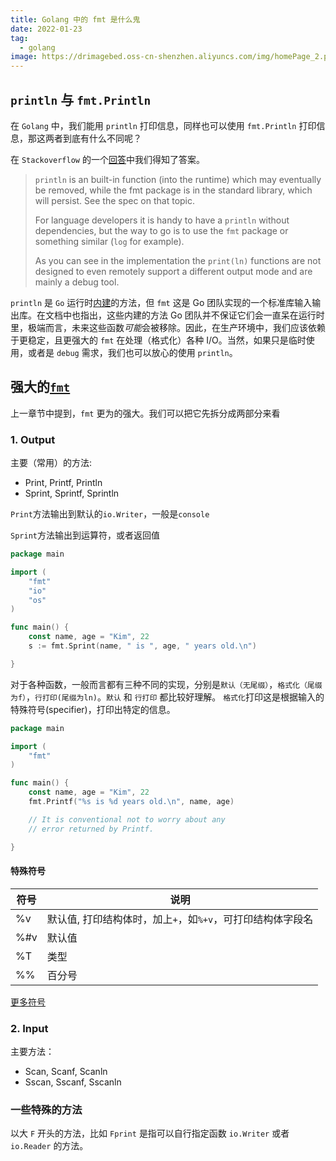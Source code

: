 ```yaml
---
title: Golang 中的 fmt 是什么鬼
date: 2022-01-23
tag:
  - golang
image: https://drimagebed.oss-cn-shenzhen.aliyuncs.com/img/homePage_2.png
---
```


## `println` 与 `fmt.Println`

在 `Golang` 中，我们能用 `println` 打印信息，同样也可以使用 `fmt.Println` 打印信息，那这两者到底有什么不同呢？

在 `Stackoverflow` 的一个[回答](https://stackoverflow.com/a/14680373)中我们得知了答案。

> `println` is an built-in function (into the runtime) which may eventually be removed, while the fmt package is in the standard library, which will persist. See the spec on that topic.
>
> For language developers it is handy to have a `println` without dependencies, but the way to go is to use the `fmt` package or something similar (`log` for example).
>
> As you can see in the implementation the `print(ln)` functions are not designed to even remotely support a different output mode and are mainly a debug tool.

`println` 是 `Go` 运行时[内建](https://go.dev/ref/spec#Bootstrapping)的方法，但 `fmt` 这是 Go 团队实现的一个标准库输入输出库。在文档中也指出，这些内建的方法 Go 团队并不保证它们会一直呆在运行时里，极端而言，未来这些函数*可能*会被移除。因此，在生产环境中，我们应该依赖于更稳定，且更强大的 `fmt` 在处理（格式化）各种 I/O。当然，如果只是临时使用，或者是 `debug` 需求，我们也可以放心的使用 `println`。

## 强大的[`fmt`](https://pkg.go.dev/fmt#Println)

上一章节中提到，`fmt` 更为的强大。我们可以把它先拆分成两部分来看

### 1. Output

主要（常用）的方法:

- Print, Printf, Println
- Sprint, Sprintf, Sprintln

`Print`方法输出到默认的`io.Writer`，一般是`console`

`Sprint`方法输出到运算符，或者返回值

```go
package main

import (
	"fmt"
	"io"
	"os"
)

func main() {
	const name, age = "Kim", 22
	s := fmt.Sprint(name, " is ", age, " years old.\n")

}
```

对于各种函数，一般而言都有三种不同的实现，分别是`默认（无尾缀）`，`格式化（尾缀为f）`，`行打印(尾缀为ln)`。`默认` 和 `行打印` 都比较好理解。
`格式化`打印这是根据输入的特殊符号(specifier)，打印出特定的信息。

```go
package main

import (
	"fmt"
)

func main() {
	const name, age = "Kim", 22
	fmt.Printf("%s is %d years old.\n", name, age)

	// It is conventional not to worry about any
	// error returned by Printf.

}
```

#### 特殊符号

| 符号 | 说明                                                       |
| ---- | ---------------------------------------------------------- |
| %v   | 默认值, 打印结构体时，加上`+`，如`%+v`，可打印结构体字段名 |
| %#v  | 默认值                                                     |
| %T   | 类型                                                       |
| %%   | 百分号                                                     |

[更多符号](https://pkg.go.dev/fmt#Printf)

### 2. Input

主要方法：

- Scan, Scanf, Scanln
- Sscan, Sscanf, Sscanln

### 一些特殊的方法

以大 `F` 开头的方法，比如 `Fprint` 是指可以自行指定函数 `io.Writer` 或者 `io.Reader` 的方法。
